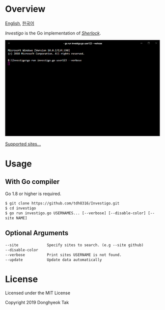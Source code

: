 # Overview
[English](./README.MD), [한국어](./README-ko_kr.MD)

*Investigo* is the Go implementation of *[Sherlock](https://github.com/TheYahya/sherlock)*.

![screenshot](./docs/sample.gif)

[Supported sites...](./sites.md)

# Usage
## With Go compiler
Go 1.8 or higher is required.
```
$ git clone https://github.com/tdh8316/Investigo.git
$ cd investigo
$ go run investigo.go USERNAMES... [--verbose] [--disable-color] [--site NAME]
```

## Optional Arguments
```
--site             Specify sites to search. (e.g --site github)
--disable-color
--verbose          Print sites USERNAME is not found.
--update           Update data automatically
```

# License
Licensed under the MIT License

Copyright 2019 Donghyeok Tak

